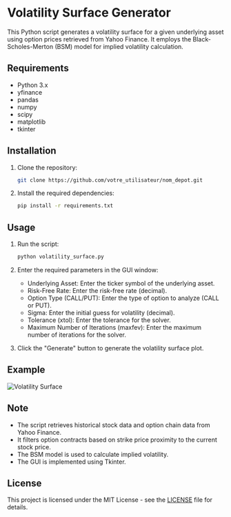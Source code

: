 
# Volatility Surface Generator

This Python script generates a volatility surface for a given underlying asset using option prices retrieved from Yahoo Finance. It employs the Black-Scholes-Merton (BSM) model for implied volatility calculation.

## Requirements

- Python 3.x
- yfinance
- pandas
- numpy
- scipy
- matplotlib
- tkinter

## Installation

1. Clone the repository:

    ```bash
    git clone https://github.com/votre_utilisateur/nom_depot.git
    ```

2. Install the required dependencies:

    ```bash
    pip install -r requirements.txt
    ```

## Usage

1. Run the script:

    ```bash
    python volatility_surface.py
    ```

2. Enter the required parameters in the GUI window:
   - Underlying Asset: Enter the ticker symbol of the underlying asset.
   - Risk-Free Rate: Enter the risk-free rate (decimal).
   - Option Type (CALL/PUT): Enter the type of option to analyze (CALL or PUT).
   - Sigma: Enter the initial guess for volatility (decimal).
   - Tolerance (xtol): Enter the tolerance for the solver.
   - Maximum Number of Iterations (maxfev): Enter the maximum number of iterations for the solver.

3. Click the "Generate" button to generate the volatility surface plot.

## Example

![Volatility Surface](volatility_surface.png)

## Note

- The script retrieves historical stock data and option chain data from Yahoo Finance.
- It filters option contracts based on strike price proximity to the current stock price.
- The BSM model is used to calculate implied volatility.
- The GUI is implemented using Tkinter.

## License

This project is licensed under the MIT License - see the [LICENSE](LICENSE) file for details.
